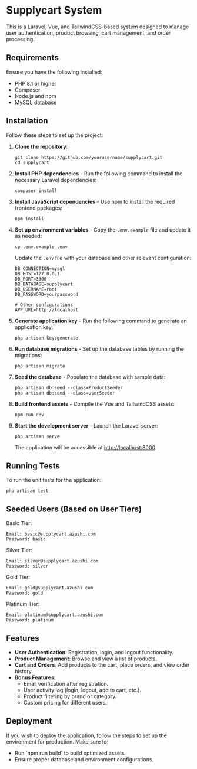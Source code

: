 # Supplycart System

This is a Laravel, Vue, and TailwindCSS-based system designed to manage user authentication, product browsing, cart management, and order processing.

## Requirements

Ensure you have the following installed:

-   PHP 8.1 or higher
-   Composer
-   Node.js and npm
-   MySQL database

## Installation

Follow these steps to set up the project:

1. **Clone the repository**:

    ```
    git clone https://github.com/yourusername/supplycart.git
    cd supplycart
    ```

2. **Install PHP dependencies** -
   Run the following command to install the necessary Laravel dependencies:

    ```
    composer install
    ```

3. **Install JavaScript dependencies** -
   Use npm to install the required frontend packages:

    ```
    npm install
    ```

4. **Set up environment variables** -
   Copy the `.env.example` file and update it as needed:

    ```
    cp .env.example .env
    ```

    Update the `.env` file with your database and other relevant configuration:

    ```
    DB_CONNECTION=mysql
    DB_HOST=127.0.0.1
    DB_PORT=3306
    DB_DATABASE=supplycart
    DB_USERNAME=root
    DB_PASSWORD=yourpassword

    # Other configurations
    APP_URL=http://localhost
    ```

5. **Generate application key** -
   Run the following command to generate an application key:

    ```
    php artisan key:generate
    ```

6. **Run database migrations** -
   Set up the database tables by running the migrations:

    ```
    php artisan migrate
    ```

7. **Seed the database** -
   Populate the database with sample data:

    ```
    php artisan db:seed --class=ProductSeeder
    php artisan db:seed --class=UserSeeder
    ```

8. **Build frontend assets** -
   Compile the Vue and TailwindCSS assets:

    ```
    npm run dev
    ```

9. **Start the development server** -
   Launch the Laravel server:

    ```
    php artisan serve
    ```

    The application will be accessible at [http://localhost:8000](http://localhost:8000).

## Running Tests

To run the unit tests for the application:

```
php artisan test
```

## Seeded Users (Based on User Tiers)

Basic Tier:

```
Email: basic@supplycart.azushi.com
Password: basic
```

Silver Tier:

```
Email: silver@supplycart.azushi.com
Password: silver
```

Gold Tier:

```
Email: gold@supplycart.azushi.com
Password: gold
```

Platinum Tier:

```
Email: platinum@supplycart.azushi.com
Password: platinum
```

## Features

-   **User Authentication**: Registration, login, and logout functionality.
-   **Product Management**: Browse and view a list of products.
-   **Cart and Orders**: Add products to the cart, place orders, and view order history.
-   **Bonus Features**:
    -   Email verification after registration.
    -   User activity log (login, logout, add to cart, etc.).
    -   Product filtering by brand or category.
    -   Custom pricing for different users.

## Deployment

If you wish to deploy the application, follow the steps to set up the environment for production. Make sure to:

-   Run \`npm run build\` to build optimized assets.
-   Ensure proper database and environment configurations.
